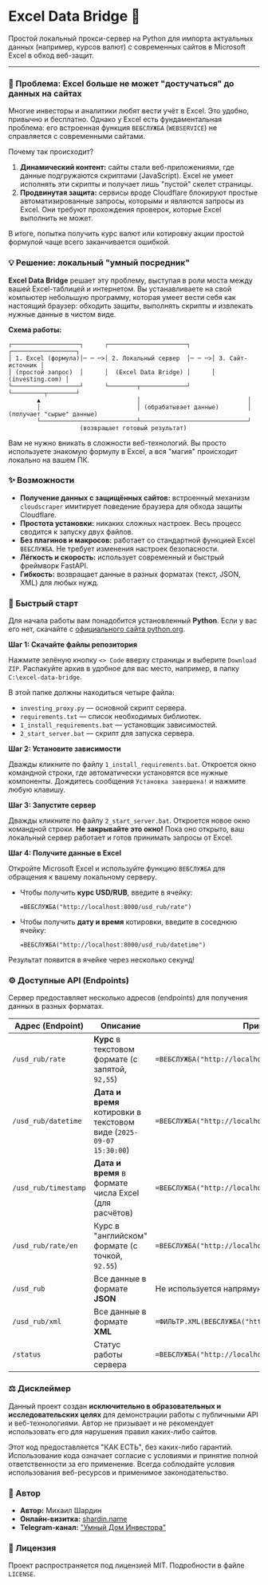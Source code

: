 # Excel Data Bridge 🌉

Простой локальный прокси-сервер на Python для импорта актуальных данных (например, курсов валют) с современных сайтов в Microsoft Excel в обход веб-защит.

---

### 🎯 Проблема: Excel больше не может "достучаться" до данных на сайтах

Многие инвесторы и аналитики любят вести учёт в Excel. Это удобно, привычно и бесплатно. Однако у Excel есть фундаментальная проблема: его встроенная функция `ВЕБСЛУЖБА` (`WEBSERVICE`) не справляется с современными сайтами.

Почему так происходит?
1.  **Динамический контент:** cайты стали веб-приложениями, где данные подгружаются скриптами (JavaScript). Excel не умеет исполнять эти скрипты и получает лишь "пустой" скелет страницы.
2.  **Продвинутая защита:** cервисы вроде Cloudflare блокируют простые автоматизированные запросы, которыми и являются запросы из Excel. Они требуют прохождения проверок, которые Excel выполнить не может.

В итоге, попытка получить курс валют или котировку акции простой формулой чаще всего заканчивается ошибкой.

### 💡 Решение: локальный "умный посредник"

**Excel Data Bridge** решает эту проблему, выступая в роли моста между вашей Excel-таблицей и интернетом. Вы устанавливаете на свой компьютер небольшую программу, которая умеет вести себя как настоящий браузер: обходить защиты, выполнять скрипты и извлекать нужные данные в чистом виде.

**Схема работы:**

```
┌───────────────────┐      ┌──────────────────────┐      ┌──────────────────┐
│ 1. Excel (формула)│─ ─ ─>│ 2. Локальный сервер  │─ ─ ─>│ 3. Сайт-источник │
│ (простой запрос)  │      │  (Excel Data Bridge) │      │  (investing.com) │
└───────────────────┘      └────────┬─────────────┘      └─────────┬────────┘
        ▲                           │                              │
        │                           │ (обрабатывает данные)        │ (получает "сырые" данные)
        └───────────────────────────┴──────────────────────────────┘
                    (возвращает готовый результат)
```

Вам не нужно вникать в сложности веб-технологий. Вы просто используете знакомую формулу в Excel, а вся "магия" происходит локально на вашем ПК.

### ✨ Возможности

*   **Получение данных с защищённых сайтов:** встроенный механизм `cloudscraper` имитирует поведение браузера для обхода защиты Cloudflare.
*   **Простота установки:** никаких сложных настроек. Весь процесс сводится к запуску двух файлов.
*   **Без плагинов и макросов:** работает со стандартной функцией Excel `ВЕБСЛУЖБА`. Не требует изменения настроек безопасности.
*   **Лёгкость и скорость:** использует современный и быстрый фреймворк FastAPI.
*   **Гибкость:** возвращает данные в разных форматах (текст, JSON, XML) для любых нужд.

### 🚀 Быстрый старт

Для начала работы вам понадобится установленный **Python**. Если у вас его нет, скачайте с [официального сайта python.org](https://www.python.org/downloads/).

**Шаг 1: Скачайте файлы репозитория**

Нажмите зелёную кнопку `<> Code` вверху страницы и выберите `Download ZIP`. Распакуйте архив в удобное для вас место, например, в папку `C:\excel-data-bridge`.

В этой папке должны находиться четыре файла:
*   `investing_proxy.py` — основной скрипт сервера.
*   `requirements.txt` — список необходимых библиотек.
*   `1_install_requirements.bat` — установщик зависимостей.
*   `2_start_server.bat` — скрипт для запуска сервера.

**Шаг 2: Установите зависимости**

Дважды кликните по файлу `1_install_requirements.bat`. Откроется окно командной строки, где автоматически установятся все нужные компоненты. Дождитесь сообщения `Установка завершена!` и нажмите любую клавишу.

**Шаг 3: Запустите сервер**

Дважды кликните по файлу `2_start_server.bat`. Откроется новое окно командной строки. **Не закрывайте это окно!** Пока оно открыто, ваш локальный сервер работает и готов принимать запросы от Excel.

**Шаг 4: Получите данные в Excel**

Откройте Microsoft Excel и используйте функцию `ВЕБСЛУЖБА` для обращения к вашему локальному серверу.

*   Чтобы получить **курс USD/RUB**, введите в ячейку:
    ```excel
    =ВЕБСЛУЖБА("http://localhost:8000/usd_rub/rate")
    ```
*   Чтобы получить **дату и время** котировки, введите в соседнюю ячейку:
    ```excel
    =ВЕБСЛУЖБА("http://localhost:8000/usd_rub/datetime")
    ```

Результат появится в ячейке через несколько секунд!

### ⚙️ Доступные API (Endpoints)

Сервер предоставляет несколько адресов (endpoints) для получения данных в разных форматах.

| Адрес (Endpoint)                                | Описание                                                              | Пример формулы в Excel                                             |
| ----------------------------------------------- | --------------------------------------------------------------------- | ------------------------------------------------------------------ |
| `/usd_rub/rate`                                 | **Курс** в текстовом формате (с запятой, `92,55`)                     | `=ВЕБСЛУЖБА("http://localhost:8000/usd_rub/rate")`                  |
| `/usd_rub/datetime`                             | **Дата и время** котировки в текстовом виде (`2025-09-07 15:30:00`)   | `=ВЕБСЛУЖБА("http://localhost:8000/usd_rub/datetime")`              |
| `/usd_rub/timestamp`                            | **Дата и время** в формате числа Excel (для расчётов)                 | `=ВЕБСЛУЖБА("http://localhost:8000/usd_rub/timestamp")`             |
| `/usd_rub/rate/en`                              | Курс в "английском" формате (с точкой, `92.55`)                       | `=ВЕБСЛУЖБА("http://localhost:8000/usd_rub/rate/en")`               |
| `/usd_rub`                                      | Все данные в формате **JSON**                                         | Не используется напрямую в ячейке.                                 |
| `/usd_rub/xml`                                  | Все данные в формате **XML**                                          | `=ФИЛЬТР.XML(ВЕБСЛУЖБА("http://localhost:8000/usd_rub/xml");"//rate")` |
| `/status`                                       | Статус работы сервера                                                 | `=ВЕБСЛУЖБА("http://localhost:8000/status")`                       |

### ⚖️ Дисклеймер

Данный проект создан **исключительно в образовательных и исследовательских целях** для демонстрации работы с публичными API и веб-технологиями. Автор не призывает и не рекомендует использовать его для нарушения правил каких-либо сайтов.

Этот код предоставляется "КАК ЕСТЬ", без каких-либо гарантий. Использование кода означает согласие с условиями и принятие полной ответственности за его применение. Всегда соблюдайте условия использования веб-ресурсов и применимое законодательство.

### 👤 Автор

*   **Автор:** Михаил Шардин
*   **Онлайн-визитка:** [shardin.name](https://shardin.name/?utm_source=github)
*   **Telegram-канал:** ["Умный Дом Инвестора"](https://t.me/+asaEcPax8o41MjQy)

### 📜 Лицензия

Проект распространяется под лицензией MIT. Подробности в файле `LICENSE`.
